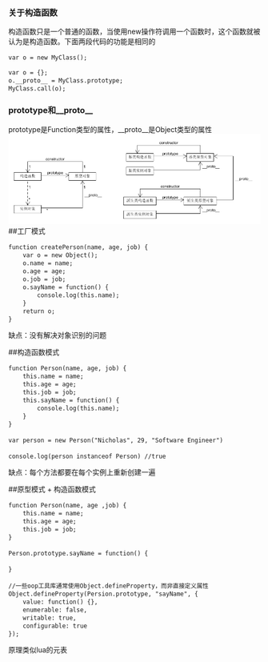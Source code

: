 ### 关于构造函数
构造函数只是一个普通的函数，当使用new操作符调用一个函数时，这个函数就被认为是构造函数。下面两段代码的功能是相同的

```
var o = new MyClass();
```

```
var o = {};
o.__proto__ = MyClass.prototype;
MyClass.call(o);
```
### prototype和__proto__
prototype是Function类型的属性，\_\_proto__是Object类型的属性
![](prototype.png)
##工厂模式

```
function createPerson(name, age, job) {
	var o = new Object();
	o.name = name;
	o.age = age;
	o.job = job;
	o.sayName = function() {
		console.log(this.name);
	}
	return o;
}
```
缺点：没有解决对象识别的问题

##构造函数模式

```
function Person(name, age, job) {
	this.name = name;
	this.age = age;
	this.job = job;
	this.sayName = function() {
		console.log(this.name);
	}
}

var person = new Person("Nicholas", 29, "Software Engineer")

console.log(person instanceof Person) //true
```
缺点：每个方法都要在每个实例上重新创建一遍

##原型模式 + 构造函数模式


```
function Person(name, age ,job) {
	this.name = name;
	this.age = age;
	this.job = job;
}

Person.prototype.sayName = function() {
	
}

//一些oop工具库通常使用Object.defineProperty，而非直接定义属性
Object.defineProperty(Persion.prototype, "sayName", {
	value: function() {},
	enumerable: false,
	writable: true,
	configurable: true
});
```
原理类似lua的元表